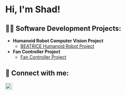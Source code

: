 <h1>Hi, I'm Shad! </h1>
<h2>👨‍💻 Software Development Projects:</h2>

- <b>Humanoid Robot Computer Vision Project</b>
  - [BEATRICE Humanoid Robot Project](https://github.com/Shad0603/BEATRICE-Humanoid-Robot-Project) <b><i></b></i>
- <b>Fan Controller Project</b>
  - [Fan Controller Project](https://github.com/Shad0603/Fan_Controller)


<h2> 🤳 Connect with me:</h2>


[<img align="left" alt="JoshMadakor | LinkedIn" width="22px" src="https://cdn.jsdelivr.net/npm/simple-icons@v3/icons/linkedin.svg" />][linkedin]


[linkedin]: https://www.linkedin.com/in/shadhossain/

